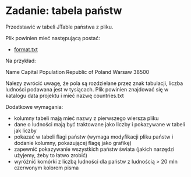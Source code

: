 # Zadanie: tabela państw
Przedstawić w tabeli JTable państwa z pliku.

Plik powinien mieć następującą postać:
 - [format.txt](format.txt)

Na przykład:

Name    Capital    Population
Republic of Poland    Warsaw    38500

Nalezy zwrócić uwagę, że pola są rozdzielane przez znak tabulacji, liczba ludności podawana jest w tysiącach. Plik powinien znajdować się w katalogu data projektu i mieć nazwę countries.txt

Dodatkowe wymagania:
- kolumny tabeli mają mieć nazwy z pierwszego wiersza pliku
- dane o ludności mają być traktowane jako liczby i pokazywane w tabeli jak liczby
- pokazać w tabeli flagi państw (wymaga modyfikacji pliku państw i dodanie kolumny, pokazującej flagę jako grafikę)
- zapewnić pokazywanie wszystkich państw świata (jakich narzędzi użyjemy, żeby to łatwo zrobić)
- wyróżnić komórki z liczbą ludności dla państw z ludnością > 20 mln czerwonym kolorem pisma
